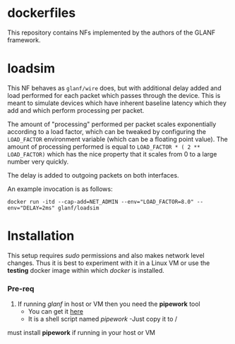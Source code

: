 dockerfiles
===========

This repository contains NFs implemented by the authors of the GLANF framework.

loadsim
========

This NF behaves as `glanf/wire` does, but with additional delay added and load
performed for each packet which passes through the device. This is meant to
simulate devices which have inherent baseline latency which they add and which
perform processing per packet.

The amount of "processing" performed per packet scales exponentially according
to a load factor, which can be tweaked by configuring the `LOAD_FACTOR`
environment variable (which can be a floating point value). The amount of
processing performed is equal to `LOAD_FACTOR * ( 2 ** LOAD_FACTOR)` which has
the nice property that it scales from 0 to a large number very quickly.

The delay is added to outgoing packets on both interfaces.

An example invocation is as follows:

```
docker run -itd --cap-add=NET_ADMIN --env="LOAD_FACTOR=8.0" --env="DELAY=2ms" glanf/loadsim
```

Installation
============

This setup requires *sudo* permissions and also makes network level changes. Thus it is best to experiment with it in a Linux VM or use the **testing** docker image within which *docker* is installed.

### Pre-req
1. If running *glanf*  in host or VM then you need the **pipework** tool
    - You can get it [here](https://github.com/jpetazzo/pipework)
    - It is a shell script named *pipework*
    -Just copy it to /

must install **pipework** if running in your host or VM
